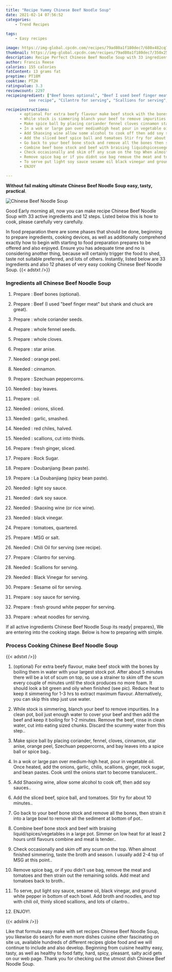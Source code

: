 ```yaml
---
title: "Recipe Yummy Chinese Beef Noodle Soup"
date: 2021-02-14 07:56:52
categories:
    - Trend Recipes
    
tags:
    - Easy recipes

image: https://img-global.cpcdn.com/recipes/79ad80a1f180dec7/680x482cq70/chinese-beef-noodle-soup-recipe-main-photo.jpg
thumbnail: https://img-global.cpcdn.com/recipes/79ad80a1f180dec7/350x250cq70/chinese-beef-noodle-soup-recipe-main-photo.jpg
description: Recipe Perfect Chinese Beef Noodle Soup with 33 ingredients and 12 stages of easy cooking.
author: Francis Reese
calories: 155 calories
fatContent: 13 grams fat
preptime: PT18M
cooktime: PT2H
ratingvalue: 3.3
reviewcount: 2297
recipeingredient: ["Beef bones optional", "Beef I used beef finger meat but shank and chuck are great", "whole coriander seeds", "whole fennel seeds", "whole cloves", "star anise", "orange peel", "cinnamon", "Szechuan peppercorns", "bay leaves", "oil", "onions sliced", "garlic smashed", "red chiles halved", "scallions cut into thirds", "fresh ginger sliced", "Rock Sugar", "Doubanjiang bean paste", "La Doubanjiang spicy bean paste", "light soy sauce", "dark soy sauce", "Shaoxing wine or rice wine", "black vinegar", "tomatoes quartered", "MSG or salt", "Chili Oil for serving
          see recipe", "Cilantro for serving", "Scallions for serving", "Black Vinegar for serving", "Sesame oil for serving", "soy sauce for serving", "fresh ground white pepper for serving", "wheat noodles for serving"]

recipeinstructions: 
      - optional For extra beefy flavour make beef stock with the bones by boiling them in water with your largest stock pot After about 5 minutes there will be a lot of scum on top so use a strainer to skim off the scum every couple of minutes until the stock produces no more foam It should look a bit green and oily when finished see pic Reduce heat to keep it simmering for 13 hrs to extract maximum flavour Alternatively you can skip this step just use water 
      - While stock is simmering blanch your beef to remove impurities In a clean pot boil just enough water to cover your beef and then add the beef and keep it boiling for 12 minutes Remove the beef rinse in clean water cut into eating sized chunks Discard the scummy water from this step 
      - Make spice ball by placing coriander fennel cloves cinnamon star anise orange peel Szechuan peppercorns and bay leaves into a spice ball or spice bag 
      - In a wok or large pan over mediumhigh heat pour in vegetable oil Once heated add the onions garlic chilis scallions ginger rock sugar and bean pastes Cook until the onions start to become translucent 
      - Add Shaoxing wine allow some alcohol to cook off then add soy sauces 
      - Add the sliced beef spice ball and tomatoes Stir fry for about 10 minutes 
      - Go back to your beef bone stock and remove all the bones then strain it into a large bowl to remove all the sediment at bottom of pot 
      - Combine beef bone stock and beef with braising liquidspicesvegetables in a large pot Simmer on low heat for at least 2 hours until flavours combine and meat is tender 
      - Check occasionally and skim off any scum on the top When almost finished simmering taste the broth and season I usually add 24 tsp of MSG at this point 
      - Remove spice bag or if you didnt use bag remove the meat and tomatoes and then strain out the remaining solids Add meat and tomatoes back to broth 
      - To serve put light soy sauce sesame oil black vinegar and ground white pepper in bottom of each bowl Add broth and noodles and top with chili oil thinly sliced scallions and lots of cilantro 
      - ENJOY

---
```




**Without fail making ultimate Chinese Beef Noodle Soup easy, tasty, practical**. 


![Chinese Beef Noodle Soup](https://img-global.cpcdn.com/recipes/79ad80a1f180dec7/680x482cq70/chinese-beef-noodle-soup-recipe-main-photo.jpg "Chinese Beef Noodle Soup")




Good Early morning all, now you can make recipe Chinese Beef Noodle Soup with 33 active ingredients and 12 steps. Listed below this is how to cook, please carefully very carefully.

In food preparation there are some phases that should be done, beginning to prepare ingredients, cooking devices, as well as additionally comprehend exactly how to begin with starting to food preparation prepares to be offered and also enjoyed. Ensure you has adequate time and no is considering another thing, because will certainly trigger the food to shed, taste not suitable preferred, and lots of others. Instantly, listed below are 33 ingredients and also 12 phases of very easy cooking Chinese Beef Noodle Soup.
{{< adstxt />}}

### Ingredients all Chinese Beef Noodle Soup


1. Prepare  : Beef bones (optional).

1. Prepare  : Beef (I used &#34;beef finger meat&#34; but shank and chuck are great).

1. Prepare  : whole coriander seeds.

1. Prepare  : whole fennel seeds.

1. Prepare  : whole cloves.

1. Prepare  : star anise.

1. Needed  : orange peel.

1. Needed  : cinnamon.

1. Prepare  : Szechuan peppercorns.

1. Needed  : bay leaves.

1. Prepare  : oil.

1. Needed  : onions, sliced.

1. Needed  : garlic, smashed.

1. Needed  : red chiles, halved.

1. Needed  : scallions, cut into thirds.

1. Prepare  : fresh ginger, sliced.

1. Prepare  : Rock Sugar.

1. Prepare  : Doubanjiang (bean paste).

1. Prepare  : La Doubanjiang (spicy bean paste).

1. Needed  : light soy sauce.

1. Needed  : dark soy sauce.

1. Needed  : Shaoxing wine (or rice wine).

1. Needed  : black vinegar.

1. Prepare  : tomatoes, quartered.

1. Prepare  : MSG or salt.

1. Needed  : Chili Oil for serving
          (see recipe).

1. Prepare  : Cilantro for serving.

1. Needed  : Scallions for serving.

1. Needed  : Black Vinegar for serving.

1. Prepare  : Sesame oil for serving.

1. Prepare  : soy sauce for serving.

1. Prepare  : fresh ground white pepper for serving.

1. Prepare  : wheat noodles for serving.



If all active ingredients Chinese Beef Noodle Soup its ready| prepares}, We are entering into the cooking stage. Below is how to preparing with simple.

### Process Cooking Chinese Beef Noodle Soup

{{< adstxt />}}


1. (optional) For extra beefy flavour, make beef stock with the bones by boiling them in water with your largest stock pot. After about 5 minutes there will be a lot of scum on top, so use a strainer to skim off the scum every couple of minutes until the stock produces no more foam. It should look a bit green and oily when finished (see pic). Reduce heat to keep it simmering for 1-3 hrs to extract maximum flavour. Alternatively, you can skip this step just use water.



1. While stock is simmering, blanch your beef to remove impurities. In a clean pot, boil just enough water to cover your beef and then add the beef and keep it boiling for 1-2 minutes. Remove the beef, rinse in clean water, cut into eating sized chunks. Discard the scummy water from this step..



1. Make spice ball by placing coriander, fennel, cloves, cinnamon, star anise, orange peel, Szechuan peppercorns, and bay leaves into a spice ball or spice bag..



1. In a wok or large pan over medium-high heat, pour in vegetable oil. Once heated, add the onions, garlic, chilis, scallions, ginger, rock sugar, and bean pastes. Cook until the onions start to become translucent..



1. Add Shaoxing wine, allow some alcohol to cook off, then add soy sauces..



1. Add the sliced beef, spice ball, and tomatoes. Stir fry for about 10 minutes..



1. Go back to your beef bone stock and remove all the bones, then strain it into a large bowl to remove all the sediment at bottom of pot..



1. Combine beef bone stock and beef with braising liquid/spices/vegetables in a large pot. Simmer on low heat for at least 2 hours until flavours combine and meat is tender..



1. Check occasionally and skim off any scum on the top. When almost finished simmering, taste the broth and season. I usually add 2-4 tsp of MSG at this point..



1. Remove spice bag, or if you didn&#39;t use bag, remove the meat and tomatoes and then strain out the remaining solids. Add meat and tomatoes back to broth..



1. To serve, put light soy sauce, sesame oil, black vinegar, and ground white pepper in bottom of each bowl. Add broth and noodles, and top with chili oil, thinly sliced scallions, and lots of cilantro..



1. ENJOY!.





{{< adslink />}}

Like that formula easy make with set recipes Chinese Beef Noodle Soup, you likewise do search for even more dishes cuisine other fascinating on site us, available hundreds of different recipes globe food and we will continue to include and also develop. Beginning from cuisine healthy easy, tasty, as well as healthy to food fatty, hard, spicy, pleasant, salty acid gets on our web page. Thank you for checking out the utmost dish Chinese Beef Noodle Soup.
